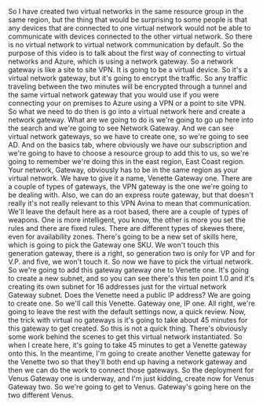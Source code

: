 So I have created two virtual networks in the same resource group in the same region, but the thing
that would be surprising to some people is that any devices that are connected to one virtual network
would not be able to communicate with devices connected to the other virtual network.
So there is no virtual network to virtual network communication by default.
So the purpose of this video is to talk about the first way of connecting to virtual networks and Azure,
which is using a network gateway.
So a network gateway is like a site to site VPN.
It is going to be a virtual device.
So it's a virtual network gateway, but it's going to encrypt the traffic.
So any traffic traveling between the two minutes will be encrypted through a tunnel and the same virtual
network gateway that you would use if you were connecting your on premises to Azure using a VPN or a
point to site VPN.
So what we need to do then is go into a virtual network here and create a network gateway.
What are we going to do is we're going to go up here into the search and we're going to see Network
Gateway.
And we can see virtual network gateways, so we have to create one, so we're going to see AD.
And on the basics tab, where obviously we have our subscription and we're going to have to choose a
resource group to add this to us, so we're going to remember we're doing this in the east region,
East Coast region.
Your network, Gateway, obviously has to be in the same region as your virtual network.
We have to give it a name, Venette Gateway one.
There are a couple of types of gateways, the VPN gateway is the one we're going to be dealing with.
Also, we can do an express route gateway, but that doesn't really it's not really relevant to this
VPN Avina to mean that communication.
We'll leave the default here as a root based, there are a couple of types of weapons.
One is more intelligent, you know, the other is more you set the rules and there are fixed rules.
There are different types of skewes there, even for availability zones.
There's going to be a new set of skills here, which is going to pick the Gateway one SKU.
We won't touch this generation gateway, there is a right, so generation two is only for VP and for
V.P. and five, we won't touch it.
So now we have to pick the virtual network.
So we're going to add this gateway gateway one to Venette one.
It's going to create a new subnet, and so you can see there's this ten point 1.0 and it's creating
its own subnet for 16 addresses just for the virtual network Gateway subnet.
Does the Venette need a public IP address?
We are going to create one.
So we'll call this Venette.
Gateway one, IP one.
All right, we're going to leave the rest with the default settings now, a quick review.
Now, the trick with virtual no gateways is it's going to take about 45 minutes for this gateway to
get created.
So this is not a quick thing.
There's obviously some work behind the scenes to get this virtual network instantiated.
So when I create here, it's going to take 45 minutes to get a Venette gateway onto this.
In the meantime, I'm going to create another Venette gateway for the Venette two so that they'll both
end up having a network gateway and then we can do the work to connect those gateways.
So the deployment for Venus Gateway one is underway, and I'm just kidding, create now for Venus Gateway
two.
So we're going to get to Venus.
Gateway's going here on the two different Venus.
